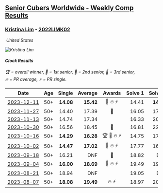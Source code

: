<style>table {white-space: nowrap;}</style>
<link rel="stylesheet" type="text/css" href="/scw-comp/css/flags.css" />

## [Senior Cubers Worldwide - Weekly Comp Results](/scw-comp/results/)
### [Kristina Lim](README.md) - [2022LIMK02](https://www.worldcubeassociation.org/persons/2022LIMK02?event=clock)

<i class="flag flag-US" />&nbsp;United States

![Kristina Lim](1670987100.jpg)

#### Clock Results

<span style="white-space: nowrap;">🏆 = overall winner</span>, <span style="white-space: nowrap;">🥇 = 1st senior</span>, <span style="white-space: nowrap;">🥈 = 2nd senior</span>, <span style="white-space: nowrap;">🥉 = 3rd senior</span>, <span style="white-space: nowrap;">🔥 = PR average</span>, <span style="white-space: nowrap;">⚡ = PR single</span>.

| Date | Age | Single | Average | Awards | Solve 1 | Solve 2 | Solve 3 | Solve 4 | Solve 5 | Video |
| :--: | :--: | --: | --: | :--: | --: | --: | --: | --: | --: | :-- |
| [2023-12-11](../../results/2023-12-11/clock.md) | 50+ | **14.08** | **15.42** | 🥉 🔥 ⚡ | 14.41 | **14.08** | 20.83 | 17.15 | 14.69 | [Desktop](https://www.facebook.com/1045330593/videos/379494934652961) / [Mobile](https://m.facebook.com/1045330593/videos/379494934652961) |
| [2023-11-27](../../results/2023-11-27/clock.md) | 50+ | 14.40 | 17.39 | 🥈 | 16.05 | 17.33 | DNF | 18.78 | 14.40 | [Desktop](https://www.facebook.com/1045330593/videos/1025875745306570) / [Mobile](https://m.facebook.com/1045330593/videos/1025875745306570) |
| [2023-11-13](../../results/2023-11-13/clock.md) | 50+ | 14.74 | 17.34 |  | 16.33 | 20.20 | 14.74 | 15.49 | DNF | [Desktop](https://www.facebook.com/1045330593/videos/1036810454238350) / [Mobile](https://m.facebook.com/1045330593/videos/1036810454238350) |
| [2023-10-30](../../results/2023-10-30/clock.md) | 50+ | 16.56 | 18.45 | 🥈 | 16.81 | 22.79 | 16.56 | 17.44 | 21.10 | [Desktop](https://www.facebook.com/1045330593/videos/660610406157720) / [Mobile](https://m.facebook.com/1045330593/videos/660610406157720) |
| [2023-10-16](../../results/2023-10-16/clock.md) | 50+ | **14.29** | **16.28** | 🏆 🥇 🔥 ⚡ | 14.75 | 17.79 | 25.10 | 16.29 | **14.29** | [Desktop](https://www.facebook.com/1045330593/videos/321556387261863) / [Mobile](https://m.facebook.com/1045330593/videos/321556387261863) |
| [2023-10-02](../../results/2023-10-02/clock.md) | 50+ | **14.47** | **17.02** | 🥈 🔥 ⚡ | 17.77 | 16.48 | 20.20 | 16.81 | **14.47** | [Desktop](https://www.facebook.com/1045330593/videos/233282962762915) / [Mobile](https://m.facebook.com/1045330593/videos/233282962762915) |
| [2023-09-18](../../results/2023-09-18/clock.md) | 50+ | 16.21 | DNF | 🥉 | 18.82 | DNF | DNF | 16.21 | 19.01 | [Desktop](https://www.facebook.com/1045330593/videos/1373837449876048) / [Mobile](https://m.facebook.com/1045330593/videos/1373837449876048) |
| [2023-09-04](../../results/2023-09-04/clock.md) | 50+ | **16.00** | **18.69** | 🥉 🔥 ⚡ | 19.49 | 19.89 | DNF | **16.00** | 16.68 | [Desktop](https://www.facebook.com/1045330593/videos/738016254752952) / [Mobile](https://m.facebook.com/1045330593/videos/738016254752952) |
| [2023-08-21](../../results/2023-08-21/clock.md) | 50+ | 18.94 | DNF |  | 19.05 | DNF | 18.94 | 21.09 | DNF | [Desktop](https://www.facebook.com/1045330593/videos/977364066858479) / [Mobile](https://m.facebook.com/1045330593/videos/977364066858479) |
| [2023-08-07](../../results/2023-08-07/clock.md) | 50+ | **18.08** | **19.49** | 🔥 ⚡ | 18.97 | 20.25 | 19.41 | 20.10 | **18.08** | [Desktop](https://www.facebook.com/1045330593/videos/311385804624908) / [Mobile](https://m.facebook.com/1045330593/videos/311385804624908) |


<!-- Global site tag (gtag.js) - Google Analytics -->
<script async src="https://www.googletagmanager.com/gtag/js?id=UA-86348435-3"></script>
<script>window.dataLayer = window.dataLayer || []; function gtag() {dataLayer.push(arguments);} gtag('js', new Date()); gtag('config', 'UA-86348435-3');</script>
